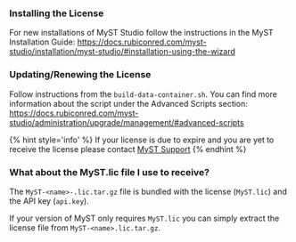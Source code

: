 ### Installing the License
For new installations of MyST Studio follow the instructions in the MyST Installation Guide:
https://docs.rubiconred.com/myst-studio/installation/myst-studio/#installation-using-the-wizard

### Updating/Renewing the License
Follow instructions from the `build-data-container.sh`. You can find more information about the script under the Advanced Scripts section:<br>https://docs.rubiconred.com/myst-studio/administration/upgrade/management/#advanced-scripts

{% hint style='info' %}
If your license is due to expire and you are yet to receive the license please contact [MyST Support](mailto:myst.support@rubiconred.com "myst.support@rubiconred.com")
{% endhint %}

### What about the MyST.lic file I use to receive?
The `MyST-<name>-.lic.tar.gz` file is bundled with the license (`MyST.lic`) and the API key (`api.key`).

If your version of MyST only requires `MyST.lic` you can simply extract the license file from `MyST-<name>.lic.tar.gz`.
